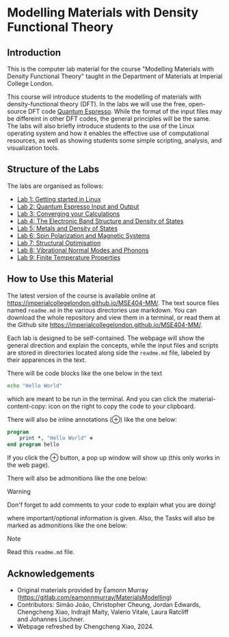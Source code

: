 Modelling Materials with Density Functional Theory
==================================================

## Introduction
This is the computer lab material for the course "Modelling Materials with Density Functional
Theory" taught in the Department of Materials at Imperial College London.

This course will introduce students to the modelling of materials
with density-functional theory (DFT). In the labs we will use the free,
open-source DFT code [Quantum Espresso](http://www.quantum-espresso.org/). While the format of the input files may be differeint in other DFT codes, the general
principles will be the same. The labs will also briefly introduce students to
the use of the Linux operating system and how it enables the effective use of computational
resources, as well as showing students some simple scripting, analysis, and
visualization tools.

<!-- The labs are set up assuming students are using our student server remotely -->
<!-- which has all the necessary software installed already. If it is not possible -->
<!-- for you to do this, I suggest installing xubuntu to a virtual machine on your -->
<!-- laptop. If you need to do this, there are some guidelines at -->
<!-- [vmsetup](labs/extras/misc/vmsetup/readme.md).  -->

<!-- Note that the remote desktop -->
<!-- software we use, [x2go](https://wiki.x2go.org) is freely available for Windows, -->
<!-- Mac, and Linux so if you'd prefer to use your own laptop, please go ahead. -->

## Structure of the Labs

The labs are organised as follows:

- [Lab 1: Getting started in Linux](docs/labs/lab01/readme.md)
- [Lab 2: Quantum Espresso Input and Output](docs/labs/lab02/readme.md)
- [Lab 3: Converging your Calculations](docs/labs/lab03/readme.md)
- [Lab 4: The Electronic Band Structure and Density of States](docs/labs/lab04/readme.md)
- [Lab 5: Metals and Density of States](docs/labs/lab05/readme.md)
- [Lab 6: Spin Polarization and Magnetic Systems](docs/labs/lab06/readme.md)
- [Lab 7: Structural Optimisation](docs/labs/lab07/readme.md)
- [Lab 8: Vibrational Normal Modes and Phonons](docs/labs/lab08/readme.md)
- [Lab 9: Finite Temperature Properties](docs/labs/lab09/readme.md)

<!-- Additional Material: -->
<!--  -->
<!-- - [Calculating Useful Properties from Total -->
<!--   Energies](docs/labs/extras/labs/using_total_energies/readme.md) -->
<!-- - [Examining the Charge Density and Wavefunction](docs/labs/extras/labs/visualising_output/readme.md) -->
<!-- - [The Hydrogen Atom and Electron Spin](docs/labs/extras/labs/hydrogen_atom/readme.md) -->
<!-- - [The Tetrahedron Method for Densities of States](docs/labs/extras/labs/tetrahedron_method/readme.md) -->
<!-- - [Optical Properties and Time-Dependent Density Functional Theory](docs/labs/extras/labs/tddft/readme.md) -->
<!-- - [Charged system and excited states](docs/labs/extras/labs/charged_system/readme.md)  -->
<!--  -->
<!-- Extras: -->
<!--  -->
<!-- - [Setting up a virtual machine](docs/labs/extras/misc/vmsetup/readme.md) -->
<!-- - [More Useful Linux Commands](docs/labs/extras/misc/linuxcommands/readme.md) -->
<!-- - [Plotting with Gnuplot](docs/labs/extras/misc/gnuplot/readme.md) -->
<!-- - [Bash and Shell Scripting](docs/labs/extras/misc/shellscripting/readme.md) -->
<!-- - [Running in Parallel](docs/labs/extras/labs/running_in_parallel/readme.md) -->

## How to Use this Material

The latest version of the course is available online at
<https://imperialcollegelondon.github.io/MSE404-MM/>. The text source files named
`readme.md` in the various directories use markdown. You can download the
whole repository and view them in a terminal, or read them at the Github site
<https://imperialcollegelondon.github.io/MSE404-MM/>.


Each lab is designed to be self-contained. The webpage will show the general
direction and explain the concepts, while the input files and scripts are
stored in directories located along side the `readme.md` file, labeled by their
apparences in the text. 

There will be code blocks like the one below in the text
```bash
echo "Hello World"
```
which are meant to be run in the terminal. And you can click the 
:material-content-copy: icon on the right to copy the code to your clipboard.

There will also be inline annotations (⊕) like the one 
below:

```fortran
program
    print *, "Hello World" ⊕
end program hello
```
If you click the ⊕ button, a pop up window will show up (this only works in the 
web page).

There will also be admonitions like the one below:

> [!WARNING] 
> Don'f forget to add comments to your code to explain what you are doing!

where important/optional information is given. Also, the Tasks will also be
marked as admonitions like the one below:

> [!Note] 
> Read this `readme.md` file.

<!-- ## Admin resources -->
<!--  -->
<!-- - [Contributing](admin/contributing.md) -->
<!-- - [Server config](admin/server_config.md) -->

## Acknowledgements
- Original materials provided by Éamonn Murray (https://gitlab.com/eamonnmurray/MaterialsModelling)
- Contributors: Simão João, Christopher Cheung, Jordan Edwards, Chengcheng Xiao, Indrajit Maity, Valerio Vitale, Laura Ratcliff and Johannes Lischner.
- Webpage refreshed by Chengcheng Xiao, 2024.

